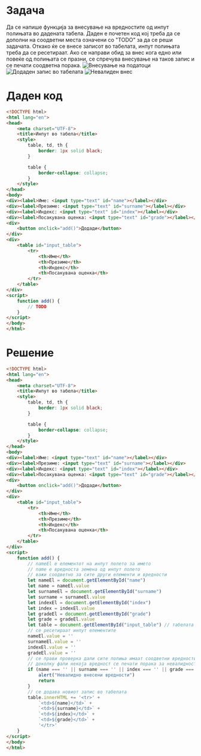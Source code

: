 # Задача
Да се напише функција за внесување на вредностите од инпут полињата во дадената табела. Даден е почетен код кој треба да се дополни на соодветни места означени со "TODO" за да се реши задачата. Откако ќе се внесе записот во табелата, инпут полињата треба да се ресетираат. Ако се направи обид за внес кога едно или повеќе од полињата се празни, се спречува внесување на таков запис и се печати соодветна порака.
![Внесување на податоци](/img/slika1.png)
![Додаден запис во табелата](/img/slika2.png)
![Невалиден внес](/img/slika3.png)
# Даден код
```html
<!DOCTYPE html>
<html lang="en">
<head>
    <meta charset="UTF-8">
    <title>Инпут во табела</title>
    <style>
        table, td, th {
            border: 1px solid black;
        }

        table {
            border-collapse: collapse;
        }
    </style>
</head>
<body>
<div><label>Име: <input type="text" id="name"></label></div>
<div><label>Презиме: <input type="text" id="surname"></label></div>
<div><label>Индекс: <input type="text" id="index"></label></div>
<div><label>Посакувана оценка: <input type="text" id="grade"></label></div>
<div>
    <button onclick="add()">Додади</button>
</div>
<div>
    <table id="input_table">
        <tr>
            <th>Име</th>
            <th>Презиме</th>
            <th>Индекс</th>
            <th>Посакувана оценка</th>
        </tr>
    </table>
</div>
<script>
    function add() {
        // TODO
    }
</script>
</body>
</html>
```

# Решение
```html
<!DOCTYPE html>
<html lang="en">
<head>
    <meta charset="UTF-8">
    <title>Инпут во табела</title>
    <style>
        table, td, th {
            border: 1px solid black;
        }

        table {
            border-collapse: collapse;
        }
    </style>
</head>
<body>
<div><label>Име: <input type="text" id="name"></label></div>
<div><label>Презиме: <input type="text" id="surname"></label></div>
<div><label>Индекс: <input type="text" id="index"></label></div>
<div><label>Посакувана оценка: <input type="text" id="grade"></label></div>
<div>
    <button onclick="add()">Додади</button>
</div>
<div>
    <table id="input_table">
        <tr>
            <th>Име</th>
            <th>Презиме</th>
            <th>Индекс</th>
            <th>Посакувана оценка</th>
        </tr>
    </table>
</div>
<script>
    function add() {
        // nameEl е елементот на инпут полето за името
        // name е вредноста земена од инпут полето
        // важи соодветно за сите други елементи и вредности
        let nameEl = document.getElementById("name")
        let name = nameEl.value
        let surnameEl = document.getElementById("surname")
        let surname = surnameEl.value
        let indexEl = document.getElementById("index")
        let index = indexEl.value
        let gradeEl = document.getElementById("grade")
        let grade = gradeEl.value
        let table = document.getElementById("input_table") // табелата во која треба да се додаде записот
        // се ресетираат инпут елементите
        nameEl.value = ''
        surnameEl.value = ''
        indexEl.value = ''
        gradeEl.value = ''
        // се прави проверка дали сите полиња имаат соодветни вредности
        // доколку фали некоја вредност се печати порака за невалидност
        if (name === '' || surname === '' || index === '' || grade === '') {
            alert("Невалидно внесени вредности")
            return
        }
        // се додава новиот запис во табелата
        table.innerHTML += '<tr>' +
            `<td>${name}</td>` +
            `<td>${surname}</td>` +
            `<td>${index}</td>` +
            `<td>${grade}</td>` +
            '</tr>'
    }
</script>
</body>
</html>
```